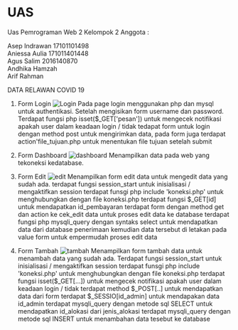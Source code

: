 # UAS

Uas Pemrograman Web 2 Kelompok 2 Anggota :

Asep Indrawan 17101101498</br>
Aniessa Aulia 171011401448</br>
Agus Salim 2016140870</br>
Andhika Hamzah</br>
Arif Rahman</br>

DATA RELAWAN COVID 19

1. Form Login
![Login](https://user-images.githubusercontent.com/62058874/87854352-92b7e480-c93b-11ea-99fb-565b3b4b8f56.png)
Pada page login menggunakan php dan mysql untuk authentikasi. Setelah mengisikan form username dan password. 
Terdapat fungsi php isset($_GET['pesan']) untuk mengecek notifikasi apakah user dalam keadaan login / tidak
tedapat form untuk login dengan method post untuk mengirimkan data, pada form juga terdapat action'file_tujuan.php untuk menentukan file tujuan setelah submit


2. Form Dashboard
![dashboard](https://user-images.githubusercontent.com/62058874/87854477-87b18400-c93c-11ea-8a23-bc377bd5e6e9.png)
Menampilkan data pada web yang tekoneksi kedatabase.


3. Form Edit
![edit](https://user-images.githubusercontent.com/62058874/87854489-95ffa000-c93c-11ea-9efa-d5aaffd216f2.png)
Menampilkan form edit data untuk mengedit data yang sudah ada.
terdapat fungsi session_start untuk inisialisasi / mengaktifkan session
terdapat funsgi php include 'koneksi.php' untuk menghubungkan dengan file koneksi.php
terdapat fungsi $_GET[id] untuk mendapatkan id_pembayaran
terdapat form dengan method get dan action ke cek_edit data untuk proses edit data ke database
terdapat fungsi php mysqli_query dengan syntaks select untuk mendapatkan data dari database penerimaan kemudian data
tersebut di letakan pada value form untuk empermudah proses edit data


4. Form Tambah
![tambah](https://user-images.githubusercontent.com/62058874/87854493-9bf58100-c93c-11ea-8f2e-899992481013.png)
Menampilkan form tambah data untuk menambah data yang sudah ada.
Terdapat fungsi session_start untuk inisialisasi / mengaktifkan session
terdapat funsgi php include 'koneksi.php' untuk menghubungkan dengan file koneksi.php
terdapat fungsi isset($_GET[...]) untuk mengecek notifikasi apakah user dalam keadaan login / tidak
terdapat method $_POST[..] untuk mendapatkan data dari form
terdapat $_SESSIO[id_admin] untuk mendapakan data id_admin
terdapat mysqli_query dengan metode sql SELECT untuk mendapatkan id_alokasi dari jenis_alokasi
terdapat mysqli_query dengan metode sql INSERT untuk menambahan data tesebut ke database
